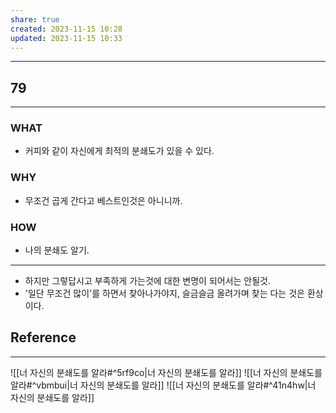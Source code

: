 ```yaml
---
share: true
created: 2023-11-15 10:28
updated: 2023-11-15 10:33
---
```


---
## 79
---
### WHAT
- 커피와 같이 자신에게 최적의 분쇄도가 있을 수 있다.
### WHY
- 무조건 곱게 간다고 베스트인것은 아니니까.
### HOW
- 나의 분쇄도 알기.
---
- 하지만 그렇답시고 부족하게 가는것에 대한 변명이 되어서는 안될것.
- '일단 무조건 많이'를 하면서 찾아나가야지,
  슬금슬금 올려가며 찾는 다는 것은 환상이다.



## Reference
---
![[너 자신의 분쇄도를 알라#^5rf9co|너 자신의 분쇄도를 알라]]
![[너 자신의 분쇄도를 알라#^vbmbui|너 자신의 분쇄도를 알라]]
![[너 자신의 분쇄도를 알라#^41n4hw|너 자신의 분쇄도를 알라]]
